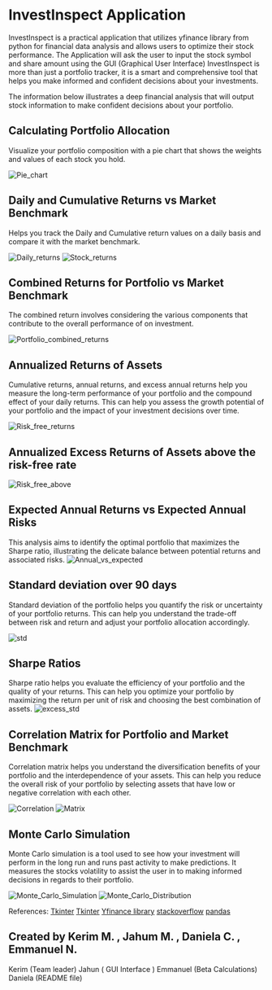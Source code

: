 
# InvestInspect Application

InvestInspect  is a practical application that utilizes yfinance library from python for financial data analysis and allows users to optimize their stock performance. The Application will ask the user to input the stock symbol and share amount using the GUI (Graphical User Interface) 
InvestInspect is more than just a portfolio tracker, it is a smart and comprehensive tool that helps you make informed and confident decisions about your investments. 


The information below illustrates a deep financial analysis that will output stock information to make confident decisions about your portfolio. 



## Calculating  Portfolio Allocation 
Visualize your portfolio composition with a pie chart that shows the weights and values of each stock you hold.

![Pie_chart](gui_images/portfolio_allocation.png)



## Daily and Cumulative Returns vs Market Benchmark
Helps you track the Daily and Cumulative return values on a daily basis and compare it with the  market benchmark. 

![Daily_returns](gui_images/cumulative_returns.png)
![Stock_returns](gui_images/individual_cumulative_returns.png)


## Combined Returns for Portfolio vs Market Benchmark 
The combined return involves considering the various components that contribute to the overall performance of on investment. 

![Portfolio_combined_returns](gui_images/combined_returns.png)


##  Annualized Returns of Assets 
Cumulative returns, annual returns, and excess annual returns help you measure the long-term performance of your portfolio and the compound effect of your daily returns. This can help you assess the growth potential of your portfolio and the impact of your investment decisions over time.


![Risk_free_returns](gui_images/annualized_returns.png)

## Annualized Excess Returns of Assets above the risk-free rate


![Risk_free_above](gui_images/annualized_excess_returns.png)


## Expected Annual Returns vs Expected Annual Risks 
This analysis aims to identify the optimal portfolio that maximizes the Sharpe ratio, illustrating the delicate balance between potential returns and associated risks.
![Annual_vs_expected](gui_images/portfolio_risk_return.png)


##  Standard deviation over 90 days 
Standard deviation of the portfolio helps you quantify the risk or uncertainty of your portfolio returns. This can help you understand the trade-off between risk and return and adjust your portfolio allocation accordingly.

![std](gui_images/standard_deviation.png)


## Sharpe Ratios
Sharpe ratio helps you evaluate the efficiency of your portfolio and the quality of your returns. This can help you optimize your portfolio by maximizing the return per unit of risk and choosing the best combination of assets.
![excess_std](gui_images/annualized_sharpe.png)

##  Correlation Matrix for Portfolio and Market Benchmark 
Correlation matrix helps you understand the diversification benefits of your portfolio and the interdependence of your assets. This can help you reduce the overall risk of your portfolio by selecting assets that have low or negative correlation with each other.

![Correlation](gui_images/correlation_heatmap.png)
![Matrix](gui_images/portfolio_correlation.png)

## Monte Carlo Simulation 
Monte Carlo simulation is a tool used to see how your investment will perform in the long run and runs past activity to make predictions. It measures the stocks volatility to assist the user  in to making informed decisions in regards to their portfolio. 

![Monte_Carlo_Simulation](gui_images/Monte_Carlo_10_year.png)
![Monte_Carlo_Distribution](gui_images/Monte_Carlo_10year_dist_plot.png)

References:
[Tkinter](https://www.youtube.com/watch?v=0tM-l_ZsxjUz)
[Tkinter](https://www.youtube.com/watch?v=5qOnzF7RsNA)
[Yfinance library](https://www.youtube.com/watch?v=7wAQCwdvqqo)
[stackoverflow](https://stackoverflow.com)
[pandas](https://pandas.pydata.org/docs/user_guide/basics.html)


## Created by Kerim M. , Jahum M. , Daniela C. , Emmanuel N. 

Kerim  (Team leader)
Jahun ( GUI Interface )
Emmanuel (Beta Calculations)
Daniela (README file) 
